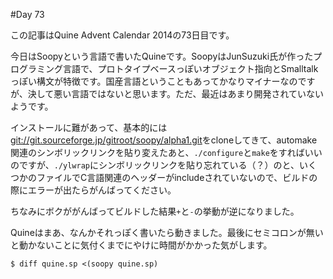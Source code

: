 #Day 73

この記事はQuine Advent Calendar 2014の73日目です。

今日はSoopyという言語で書いたQuineです。SoopyはJunSuzuki氏が作ったプログラミング言語で、プロトタイプベースっぽいオブジェクト指向とSmalltalkっぽい構文が特徴です。国産言語ということもあってかなりマイナーなのですが、決して悪い言語ではないと思います。ただ、最近はあまり開発されていないようです。

インストールに難があって、基本的には<git://git.sourceforge.jp/gitroot/soopy/alpha1.git>をcloneしてきて、automake関連のシンボリックリンクを貼り変えたあと、`./configure`と`make`をすればいいのですが、`./ylwrap`にシンボリックリンクを貼り忘れている（？）のと、いくつかのファイルでC言語関連のヘッダーがincludeされていないので、ビルドの際にエラーが出たらがんばってください。

ちなみにボクががんばってビルドした結果`+`と`-`の挙動が逆になりました。

Quineはまあ、なんかそれっぽく書いたら動きました。最後にセミコロンが無いと動かないことに気付くまでにやけに時間がかかった気がします。

```console
$ diff quine.sp <(soopy quine.sp)
```
